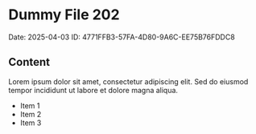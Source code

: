 # Dummy File 202

Date: 2025-04-03
ID: 4771FFB3-57FA-4D80-9A6C-EE75B76FDDC8

## Content

Lorem ipsum dolor sit amet, consectetur adipiscing elit.
Sed do eiusmod tempor incididunt ut labore et dolore magna aliqua.

* Item 1
* Item 2
* Item 3

